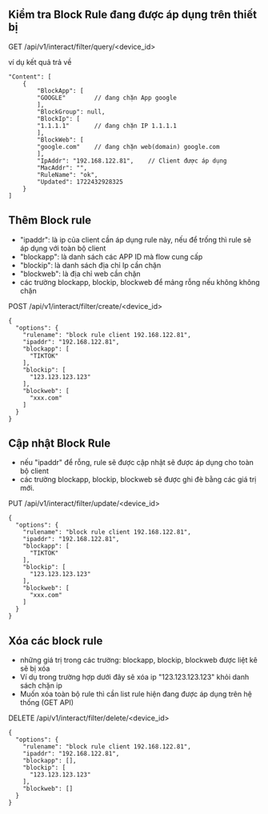 

## Kiểm tra Block Rule đang được áp dụng trên thiết bị

GET /api/v1/interact/filter/query/<device_id>

ví dụ kết quả trả về
```
"Content": [
    {
        "BlockApp": [
        "GOOGLE"        // đang chặn App google
        ],
        "BlockGroup": null,
        "BlockIp": [
        "1.1.1.1"       // đang chặn IP 1.1.1.1
        ],
        "BlockWeb": [
        "google.com"    // đang chặn web(domain) google.com
        ],
        "IpAddr": "192.168.122.81",    // Client được áp dụng
        "MacAddr": "",
        "RuleName": "ok",
        "Updated": 1722432928325
    }
]
```

## Thêm Block rule
- "ipaddr": là ip của client cần áp dụng rule này, nếu để trống thì rule sẽ áp dụng với toàn bộ client
- "blockapp": là danh sách các APP ID mà flow cung cấp
- "blockip": là danh sách địa chỉ Ip cần chặn
- "blockweb": là địa chỉ web cần chặn
- các trường blockapp, blockip, blockweb để mảng rỗng nếu không không chặn 

POST /api/v1/interact/filter/create/<device_id>

```
{
  "options": {
    "rulename": "block rule client 192.168.122.81",
    "ipaddr": "192.168.122.81",
    "blockapp": [
      "TIKTOK"
    ],
    "blockip": [
      "123.123.123.123"
    ],
    "blockweb": [
      "xxx.com"
    ]
  }
}
```

## Cập nhật Block Rule
- nếu "ipaddr" để rỗng, rule sẽ được cập nhật sẽ được áp dụng cho toàn bộ client
- các trường blockapp, blockip, blockweb sẽ được ghi đè bằng các giá trị mới.


PUT /api/v1/interact/filter/update/<device_id>
```
{
  "options": {
    "rulename": "block rule client 192.168.122.81",
    "ipaddr": "192.168.122.81",
    "blockapp": [
      "TIKTOK"
    ],
    "blockip": [
      "123.123.123.123"
    ],
    "blockweb": [
      "xxx.com"
    ]
  }
}
```

## Xóa các block rule
- những giá trị trong các trường: blockapp, blockip, blockweb được liệt kê sẽ bị xóa 
- Ví dụ trong trường hợp dưới đây sẽ xóa ip "123.123.123.123" khỏi danh sách chặn ip
- Muốn xóa toàn bộ rule thì cần list rule hiện đang được áp dụng trên hệ thống (GET API)

DELETE /api/v1/interact/filter/delete/<device_id>
```
{
  "options": {
    "rulename": "block rule client 192.168.122.81",
    "ipaddr": "192.168.122.81",
    "blockapp": [],
    "blockip": [
      "123.123.123.123"
    ],
    "blockweb": []
  }
}
```

